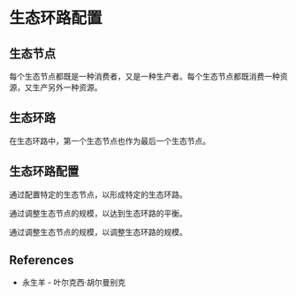 # 生态环路配置

## 生态节点

每个生态节点都既是一种消费者，又是一种生产者。每个生态节点都既消费一种资源，又生产另外一种资源。

## 生态环路

在生态环路中，第一个生态节点也作为最后一个生态节点。

## 生态环路配置

通过配置特定的生态节点，以形成特定的生态环路。

通过调整生态节点的规模，以达到生态环路的平衡。

通过调整生态节点的规模，以调整生态环路的规模。

## References

- 永生羊 - 叶尔克西·胡尔曼别克

